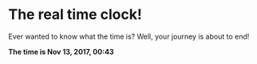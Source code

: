 # The real time clock!

Ever wanted to know what the time is? Well, your journey is about to end!

**The time is Nov 13, 2017, 00:43**